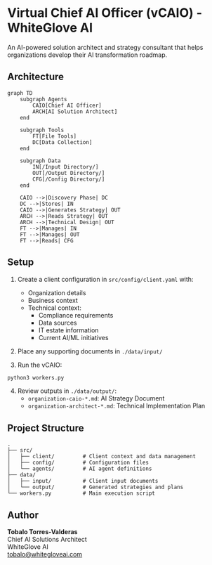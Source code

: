 # Virtual Chief AI Officer (vCAIO) - WhiteGlove AI

An AI-powered solution architect and strategy consultant that helps organizations develop their AI transformation roadmap.

## Architecture

```mermaid
graph TD
    subgraph Agents
        CAIO[Chief AI Officer]
        ARCH[AI Solution Architect]
    end

    subgraph Tools
        FT[File Tools]
        DC[Data Collection]
    end

    subgraph Data
        IN[/Input Directory/]
        OUT[/Output Directory/]
        CFG[/Config Directory/]
    end

    CAIO -->|Discovery Phase| DC
    DC -->|Stores| IN
    CAIO -->|Generates Strategy| OUT
    ARCH -->|Reads Strategy| OUT
    ARCH -->|Technical Design| OUT
    FT -->|Manages| IN
    FT -->|Manages| OUT
    FT -->|Reads| CFG
```

## Setup

1. Create a client configuration in `src/config/client.yaml` with:
   - Organization details
   - Business context
   - Technical context:
     - Compliance requirements
     - Data sources
     - IT estate information
     - Current AI/ML initiatives

2. Place any supporting documents in `./data/input/`

3. Run the vCAIO:
```bash
python3 workers.py
```

4. Review outputs in `./data/output/`:
   - `organization-caio-*.md`: AI Strategy Document
   - `organization-architect-*.md`: Technical Implementation Plan

## Project Structure

```
.
├── src/
│   ├── client/         # Client context and data management
│   ├── config/         # Configuration files
│   └── agents/         # AI agent definitions
├── data/
│   ├── input/          # Client input documents
│   └── output/         # Generated strategies and plans
└── workers.py          # Main execution script
```

## Author

**Tobalo Torres-Valderas**  
Chief AI Solutions Architect  
WhiteGlove AI  
tobalo@whitegloveai.com
